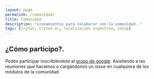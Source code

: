 ```yaml
---
layout: page
permalink: /comunidad/
title: Comunidad.
description: "Lineamientos para colaborar con la comunidad.."
tags: [tryton, tryton-ar, localización argentina, setup]
---
```


¿Cómo participo?.
-----------------

Podés participar inscribiéndote al
[grupo de google](http://groups.google.com/forum/?hl=es#!forum/tryton-ar). Asistiendo
a las reuniones que hacemos o cargándonos un _issue_ en cualquiera de
los módulos de la comunidad.
